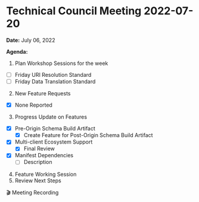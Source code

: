 Technical Council Meeting 2022-07-20
===

**Date:** July 06, 2022

**Agenda:**
1. Plan Workshop Sessions for the week
- [ ] Friday URI Resolution Standard
- [ ] Friday Data Translation Standard 
2. New Feature Requests
- [x] None Reported
3. Progress Update on Features
- [x] Pre-Origin Schema Build Artifact
   - [x] Create Feature for Post-Origin Schema Build Artifact
- [x] Multi-client Ecosystem Support
   - [x] Final Review 
- [x] Manifest Dependencies
   - [ ]   Description
4. Feature Working Session
5. Review Next Steps 


:clapper: Meeting Recording 

